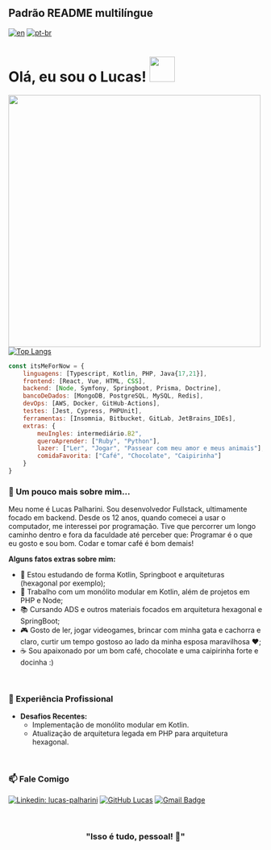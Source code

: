 
## Padrão README multilíngue
[![en](https://img.shields.io/badge/lang-en-red.svg)](https://github.com/pipas2309/pipas2309/blob/main/README.md)
[![pt-br](https://img.shields.io/badge/lang-pt--br-green.svg)](https://github.com/pipas2309/pipas2309/blob/main/README.pt-br.md)

# Olá, eu sou o Lucas! <img src="https://media.giphy.com/media/mGcNjsfWAjY5AEZNw6/giphy.gif" width="50">
    
[<img align="left" width=500px src="https://user-images.githubusercontent.com/97993001/170432301-e13759f0-6cdc-4265-8926-b4865f632ba6.png">](https://github.com/pipas2309)

[![Top Langs](https://github-readme-stats.vercel.app/api/top-langs/?username=pipas2309)](https://github.com/pipas2309)

```Javascript
const itsMeForNow = {
    linguagens: [Typescript, Kotlin, PHP, Java{17,21}],
    frontend: [React, Vue, HTML, CSS],
    backend: [Node, Symfony, Springboot, Prisma, Doctrine],
    bancoDeDados: [MongoDB, PostgreSQL, MySQL, Redis],
    devOps: [AWS, Docker, GitHub-Actions],
    testes: [Jest, Cypress, PHPUnit],
    ferramentas: [Insomnia, Bitbucket, GitLab, JetBrains_IDEs],
    extras: {
        meuIngles: intermediário.B2",
        queroAprender: ["Ruby", "Python"],
        lazer: ["Ler", "Jogar", "Passear com meu amor e meus animais"],
        comidaFavorita: ["Café", "Chocolate", "Caipirinha"]
    }
} 
```

### 🌱 Um pouco mais sobre mim...

Meu nome é Lucas Palharini. Sou desenvolvedor Fullstack, ultimamente focado em backend. Desde os 12 anos, quando comecei a usar o computador, me interessei por programação. Tive que percorrer um longo caminho dentro e fora da faculdade até perceber que: Programar é o que eu gosto e sou bom. Codar e tomar café é bom demais!

**Alguns fatos extras sobre mim:**

-   🌱 Estou estudando de forma Kotlin, Springboot e arquiteturas (hexagonal por exemplo);
-   💞️ Trabalho com um monólito modular em Kotlin, além de projetos em PHP e Node;
-   📚 Cursando ADS e outros materiais focados em arquitetura hexagonal e SpringBoot;
-   🎮 Gosto de ler, jogar videogames, brincar com minha gata e cachorra e claro, curtir um tempo gostoso ao lado da minha esposa maravilhosa ♥;
-   ☕ Sou apaixonado por um bom café, chocolate e uma caipirinha forte e docinha :)

<br>

### 💼 Experiência Profissional

-   **Desafios Recentes:**
    -   Implementação de monólito modular em Kotlin.
    -   Atualização de arquitetura legada em PHP para arquitetura hexagonal.

<br>

### 📫 Fale Comigo

[![Linkedin: lucas-palharini](https://img.shields.io/badge/-LucasPalharini-blue?style=flat-square&logo=Linkedin&logoColor=white&link=https://www.linkedin.com/in/lucas-palharini/)](https://www.linkedin.com/in/lucas-palharini/)   [![GitHub Lucas](https://img.shields.io/github/followers/pipas2309?label=follow&style=social)](https://github.com/pipas2309) [![Gmail Badge](https://img.shields.io/badge/-Gmail-c14438?style=flat&logo=Gmail&logoColor=white&link=mailto:rebeccamanzi@gmail.com)](mailto:bazezimo42@gmail.com)

<br>

<h3 align="center" size=32>"Isso é tudo, pessoal! 🐰"</h3> 
